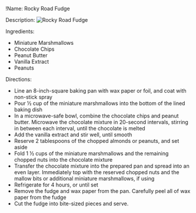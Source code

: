 !Name: Rocky Road Fudge

Description:
![Rocky Road Fudge](https://www.themealdb.com/images/media/meals/vtxyxv1483567157.jpg "Rocky Road Fudge")

Ingredients:
- Miniature Marshmallows
- Chocolate Chips
- Peanut Butter
- Vanilla Extract
- Peanuts

Directions:
- Line an 8-inch-square baking pan with wax paper or foil, and coat with non-stick spray
- Pour ½ cup of the miniature marshmallows into the bottom of the lined baking dish
- In a microwave-safe bowl, combine the chocolate chips and peanut butter. Microwave the chocolate mixture in 20-second intervals, stirring in between each interval, until the chocolate is melted
- Add the vanilla extract and stir well, until smooth
- Reserve 2 tablespoons of the chopped almonds or peanuts, and set aside
- Fold 1 ½ cups of the miniature marshmallows and the remaining chopped nuts into the chocolate mixture
- Transfer the chocolate mixture into the prepared pan and spread into an even layer. Immediately top with the reserved chopped nuts and the mallow bits or additional miniature marshmallows, if using
- Refrigerate for 4 hours, or until set
- Remove the fudge and wax paper from the pan. Carefully peel all of wax paper from the fudge
- Cut the fudge into bite-sized pieces and serve.

